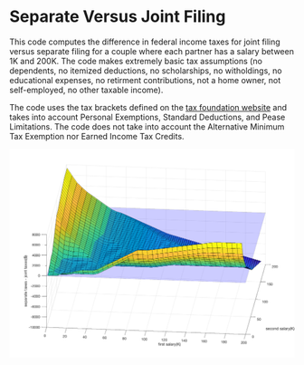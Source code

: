 # Separate Versus Joint Filing

This code computes the difference in federal income taxes for joint filing versus separate filing for a couple where each partner has a salary between 1K and 200K. The code makes extremely basic tax assumptions (no dependents, no itemized deductions, no scholarships, no witholdings, no educational expenses, no retirment contributions, not a home owner, not self-employed, no other taxable income). 

The code uses the tax brackets defined on the [tax foundation website](https://taxfoundation.org/2017-tax-brackets/) and takes into account Personal Exemptions, Standard Deductions, and Pease Limitations. The code does not take into account the Alternative Minimum Tax Exemption nor Earned Income Tax Credits. 

![surface plot of difference in taxes owed for separate filing versus joing filing](https://github.com/geebioso/TaxBrackets/blob/master/joint_separate_file_tax_difference_by_salary.png)
